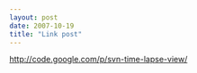 ```yaml
---
layout: post
date: 2007-10-19
title: "Link post"
---
```

<http://code.google.com/p/svn-time-lapse-view/>


